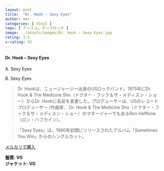 ```yaml
---
layout: post
title:  "Dr. Hook – Sexy Eyes"
author: mmr
categories: [ Vinyl ]
tags: [ ディスコ, ポップロック ]
image: ../assets/images/Dr. Hook – Sexy Eyes.jpg
rating: 3.5
v-rating: VG
---
```


#### Dr. Hook – Sexy Eyes

A. Sexy Eyes

B. Sexy Eyes

> Dr. Hookは、ニュージャージー出身のUSロックバンド。1975年にDr. Hook & The Medicine Sho（ドクター・フック＆ザ・メディスン・ショー）からDr. Hookに名前を変更した。プロデューサーは、USのレコードプロデューサー /作曲家、 Dr. Hook & The Medicine Sho（ドクター・フック＆ザ・メディスン・ショー）のマネージャーでもあるRon Haffkine（ロン・ハフカイン）。

> 「Sexy Eyes」は、1980年初頭にリリースされたアルバム「Sometimes You Win」からのシングルカット。

[メルカリで購入](https://jp.mercari.com/item/m70824807832)

<div class="mt-4 mb-4 d-flex align-items-center">
<strong class="mr-1">盤質: VG</strong>
</div>
<div class="mt-4 mb-4 d-flex align-items-center">
<strong class="mr-1">ジャケット: VG</strong>
</div>
